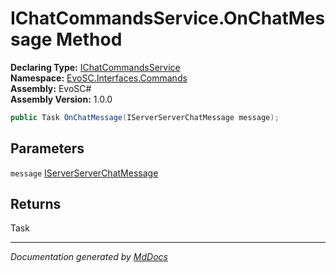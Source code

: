 ﻿<!--  
  <auto-generated>   
    The contents of this file were generated by a tool.  
    Changes to this file may be list if the file is regenerated  
  </auto-generated>   
-->

# IChatCommandsService.OnChatMessage Method

**Declaring Type:** [IChatCommandsService](../index.md)  
**Namespace:** [EvoSC.Interfaces.Commands](../../index.md)  
**Assembly:** EvoSC\#  
**Assembly Version:** 1.0.0

```csharp
public Task OnChatMessage(IServerServerChatMessage message);
```

## Parameters

`message`  [IServerServerChatMessage](../../../Messages/IServerServerChatMessage/index.md)

## Returns

Task

___

*Documentation generated by [MdDocs](https://github.com/ap0llo/mddocs)*
